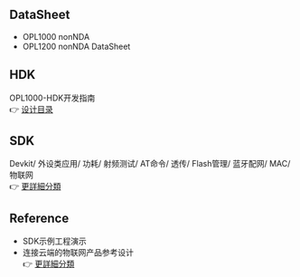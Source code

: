 ## DataSheet  
- OPL1000 nonNDA 
- OPL1200 nonNDA DataSheet  

## HDK
OPL1000-HDK开发指南  
 :point_right: [设计目录](https://github.com/Opulinks-Tech/OPL1000-HDK/tree/master/Module)  

## SDK  
Devkit/ 外设类应用/ 功耗/ 射频测试/ AT命令/ 透传/  Flash管理/ 蓝牙配网/ MAC/ 物联网  
:point_right: [更詳細分類](https://github.com/Opulinks-Tech/OpulinksTech-WIKI/wiki/Documents)  

## Reference
- SDK示例工程演示  
- 连接云端的物联网产品参考设计  
 :point_right: [更詳細分類](https://github.com/Opulinks-Tech/OpulinksTech-WIKI/wiki/reference_demo)

